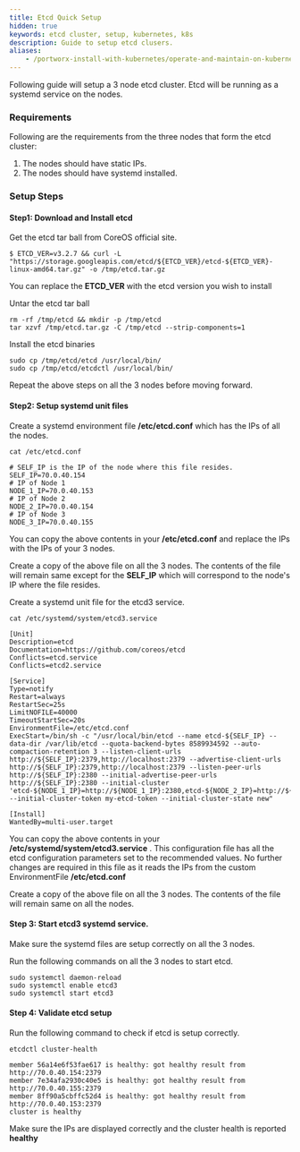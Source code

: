 ```yaml
---
title: Etcd Quick Setup
hidden: true
keywords: etcd cluster, setup, kubernetes, k8s
description: Guide to setup etcd clusers.
aliases:
    - /portworx-install-with-kubernetes/operate-and-maintain-on-kubernetes/etcd-quick-setup/
---
```

Following guide will setup a 3 node etcd cluster. Etcd will be running as a systemd service on the nodes.

### Requirements

Following are the requirements from the three nodes that form the etcd cluster:

1. The nodes should have static IPs.
2. The nodes should have systemd installed.


### Setup Steps

#### Step1: Download and Install etcd

Get the etcd tar ball from CoreOS official site.

```text
$ ETCD_VER=v3.2.7 && curl -L "https://storage.googleapis.com/etcd/${ETCD_VER}/etcd-${ETCD_VER}-linux-amd64.tar.gz" -o /tmp/etcd.tar.gz
```

You can replace the __ETCD_VER__ with the etcd version you wish to install

Untar the etcd tar ball

```text
rm -rf /tmp/etcd && mkdir -p /tmp/etcd
tar xzvf /tmp/etcd.tar.gz -C /tmp/etcd --strip-components=1
```

Install the etcd binaries

```text
sudo cp /tmp/etcd/etcd /usr/local/bin/
sudo cp /tmp/etcd/etcdctl /usr/local/bin/
```

Repeat the above steps on all the 3 nodes before moving forward.

#### Step2: Setup systemd unit files

Create a systemd environment file __/etc/etcd.conf__ which has the IPs of all the nodes.

```text
cat /etc/etcd.conf
```

```output
# SELF_IP is the IP of the node where this file resides.
SELF_IP=70.0.40.154
# IP of Node 1
NODE_1_IP=70.0.40.153
# IP of Node 2
NODE_2_IP=70.0.40.154
# IP of Node 3
NODE_3_IP=70.0.40.155
```

You can copy the above contents in your __/etc/etcd.conf__ and replace the IPs with the IPs of your 3 nodes.

Create a copy of the above file on all the 3 nodes. The contents of the file will remain same except for the __SELF_IP__ which will correspond to the node's IP where the file resides.

Create a systemd unit file for the etcd3 service.

```text
cat /etc/systemd/system/etcd3.service
```

```output
[Unit]
Description=etcd
Documentation=https://github.com/coreos/etcd
Conflicts=etcd.service
Conflicts=etcd2.service

[Service]
Type=notify
Restart=always
RestartSec=25s
LimitNOFILE=40000
TimeoutStartSec=20s
EnvironmentFile=/etc/etcd.conf
ExecStart=/bin/sh -c "/usr/local/bin/etcd --name etcd-${SELF_IP} --data-dir /var/lib/etcd --quota-backend-bytes 8589934592 --auto-compaction-retention 3 --listen-client-urls http://${SELF_IP}:2379,http://localhost:2379 --advertise-client-urls http://${SELF_IP}:2379,http://localhost:2379 --listen-peer-urls http://${SELF_IP}:2380 --initial-advertise-peer-urls http://${SELF_IP}:2380 --initial-cluster 'etcd-${NODE_1_IP}=http://${NODE_1_IP}:2380,etcd-${NODE_2_IP}=http://${NODE_2_IP}:2380,etcd-${NODE_3_IP}=http://${NODE_3_IP}:2380' --initial-cluster-token my-etcd-token --initial-cluster-state new"

[Install]
WantedBy=multi-user.target
```

You can copy the above contents in your __/etc/systemd/system/etcd3.service__ . This configuration file has all the etcd configuration parameters set to the recommended values. No further changes are required in this file as it reads the IPs from the custom EnvironmentFile __/etc/etcd.conf__

Create a copy of the above file on all the 3 nodes. The contents of the file will remain same on all the nodes.

#### Step 3: Start etcd3 systemd service.

Make sure the systemd files are setup correctly on all the 3 nodes.

Run the following commands on all the 3 nodes to start etcd.

```text
sudo systemctl daemon-reload
sudo systemctl enable etcd3
sudo systemctl start etcd3
```

#### Step 4: Validate etcd setup

Run the following command to check if etcd is setup correctly.

```text
etcdctl cluster-health
```

```output
member 56a14e6f53fae617 is healthy: got healthy result from http://70.0.40.154:2379
member 7e34afa2930c40e5 is healthy: got healthy result from http://70.0.40.155:2379
member 8ff90a5cbffc52d4 is healthy: got healthy result from http://70.0.40.153:2379
cluster is healthy
```

Make sure the IPs are displayed correctly and the cluster health is reported __healthy__

